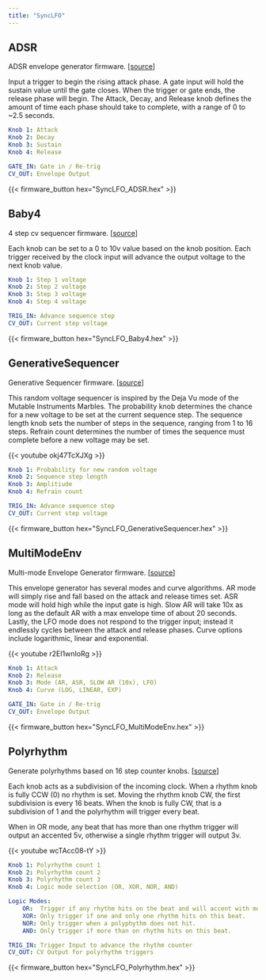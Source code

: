 ```yaml
---
title: "SyncLFO"
---
```


## ADSR

ADSR envelope generator firmware. [[source](https://github.com/awonak/HagiwoModulove/blob/main/SyncLFO/ADSR/ADSR.ino)]

Input a trigger
to begin the rising attack phase. A gate input will hold the sustain value
until the gate closes. When the trigger or gate ends, the release phase will
begin. The Attack, Decay, and Release knob defines the amount of time each
phase should take to complete, with a range of 0 to ~2.5 seconds.

```yaml
Knob 1: Attack
Knob 2: Decay
Knob 3: Sustain
Knob 4: Release

GATE_IN: Gate in / Re-trig
CV_OUT: Envelope Output
```

{{< firmware_button hex="SyncLFO_ADSR.hex" >}}

## Baby4

4 step cv sequencer firmware. [[source](https://github.com/awonak/HagiwoModulove/blob/main/SyncLFO/Baby4/Baby4.ino)]

Each knob can be set to
a 0 to 10v value based on the knob position. Each trigger received by the
clock input will advance the output voltage to the next knob value.

```yaml
Knob 1: Step 1 voltage
Knob 2: Step 2 voltage
Knob 3: Step 3 voltage
Knob 4: Step 4 voltage

TRIG_IN: Advance sequence step
CV_OUT: Current step voltage
```

{{< firmware_button hex="SyncLFO_Baby4.hex" >}}

## GenerativeSequencer

Generative Sequencer firmware. [[source](https://github.com/awonak/HagiwoModulove/blob/main/SyncLFO/GenerativeSequencer/GenerativeSequencer.ino)]

This random voltage
sequencer is inspired by the Deja Vu mode of the Mutable Instruments Marbles.
The probability knob determines the chance for a new voltage to be set at the
current sequence step. The sequence length knob sets the number of steps
in the sequence, ranging from 1 to 16 steps. Refrain count determines the
number of times the sequence must complete before a new voltage may be set.

{{< youtube okj47TcXJXg >}}

```yaml
Knob 1: Probability for new random voltage
Knob 2: Sequence step length
Knob 3: Amplitiude
Knob 4: Refrain count

TRIG_IN: Advance sequence step
CV_OUT: Current step voltage
```

{{< firmware_button hex="SyncLFO_GenerativeSequencer.hex" >}}

## MultiModeEnv

Multi-mode Envelope Generator firmware. [[source](https://github.com/awonak/HagiwoModulove/blob/main/SyncLFO/MultiModeEnv/MultiModeEnv.ino)]

This envelope generator has several modes and curve algorithms. AR mode will
simply rise and fall based on the attack and release times set. ASR mode will
hold high while the input gate is high. Slow AR will take 10x as long as the
default AR with a max envelope time of about 20 seconds. Lastly, the LFO mode
does not respond to the trigger input; instead it endlessly cycles between the
attack and release phases. Curve options include logarithmic, linear and
exponential.

{{< youtube r2EI1wnIoRg >}}

```yaml
Knob 1: Attack
Knob 2: Release
Knob 3: Mode (AR, ASR, SLOW AR (10x), LFO)
Knob 4: Curve (LOG, LINEAR, EXP)

GATE_IN: Gate in / Re-trig
CV_OUT: Envelope Output
```

{{< firmware_button hex="SyncLFO_MultiModeEnv.hex" >}}

## Polyrhythm

Generate polyrhythms based on 16 step counter knobs. [[source](https://github.com/awonak/HagiwoModulove/blob/main/SyncLFO/Polyrhythm/Polyrhythm.ino)]

Each knob acts as a subdivision of the incoming clock. When a rhythm knob
is fully CCW (0) no rhythm is set. Moving the rhythm knob CW, the first
subdivision is every 16 beats. When the knob is fully CW, that is a
subdivision of 1 and the polyrhythm will trigger every beat.

When in OR mode, any beat that has more than one rhythm trigger will output
an accented 5v, otherwise a single rhythm trigger will output 3v.

{{< youtube wcTAcc08-tY >}}

```yaml
Knob 1: Polyrhythm count 1
Knob 2: Polyrhythm count 2
Knob 3: Polyrhythm count 3
Knob 4: Logic mode selection (OR, XOR, NOR, AND)

Logic Modes:
    OR:  Trigger if any rhythm hits on the beat and will accent with more than one hit.
    XOR: Only trigger if one and only one rhythm hits on this beat.
    NOR: Only trigger when a polyphythm does not hit.
    AND: Only trigger if more than on rhythm hits on this beat.

TRIG_IN: Trigger Input to advance the rhythm counter
CV_OUT: CV Output for polyrhythm triggers
```

{{< firmware_button hex="SyncLFO_Polyrhythm.hex" >}}
